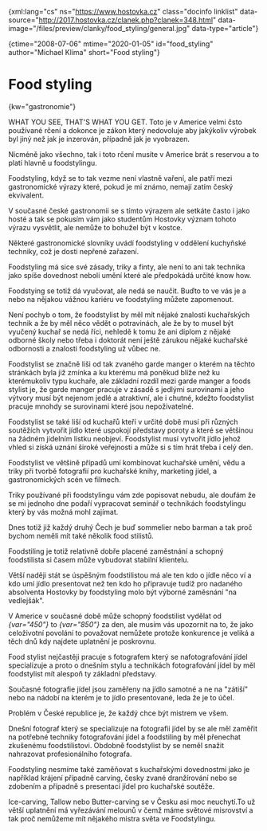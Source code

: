 
{xml:lang="cs" ns="https://www.hostovka.cz" class="docinfo linklist" data-source="http://2017.hostovka.cz/clanek.php?clanek=348.html" data-image="/files/preview/clanky/food_styling/general.jpg" data-type="article"}

{ctime="2008-07-06" mtime="2020-01-05" id="food\_styling" author="Michael Klíma" short="Food styling"}

# Food styling

{kw="gastronomie"}

WHAT YOU SEE, THAT'S WHAT YOU GET. Toto je v Americe velmi čsto používané rčení a dokonce je zákon který nedovoluje aby jakýkoliv výrobek byl jiný než jak je inzerován, případně jak je vyobrazen.

Nicméně jako všechno, tak i toto rčení musíte v Americe brát s reservou a to platí hlavně u foodstylingu.

Foodstyling, když se to tak vezme není vlastně vaření, ale patří mezi gastronomické výrazy které, pokud je mi známo, nemají zatím český ekvivalent.

V současné české gastronomii se s tímto výrazem ale setkáte často i jako hosté a tak se pokusím vám jako studentům Hostovky význam tohoto výrazu vysvětlit, ale nemůže to bohužel být v kostce.

Některé gastronomické slovníky uvádí foodstyling v oddělení kuchyňské techniky, což je dosti nepřené zařazení.

Foodstyling má sice své zásady, triky a finty, ale není to ani tak technika jako spíše dovednost neboli umění které ale předpokádá určité know how.

Foodstying se totiž dá vyučovat, ale nedá se naučit. Buďto to ve vás je a nebo na nějakou vážnou kariéru ve foodstyling můžete zapomenout.

Není pochyb o tom, že foodstylist by měl mít nějaké znalosti kuchařských technik a že by měl něco vědět o potravinách, ale že by to musel být vyučený kuchař se nedá říci, nehledě k tomu že ani diplom z nějaké odborné školy nebo třeba i doktorát není ještě zárukou nějaké kuchařské odbornosti a znalosti foodstyling už vůbec ne.

Foodstylist se značně liši od tak zvaného garde manger o kterém na těchto stránkách byla již zmínka a ku kterému má poněkud blíže než ku kterémukoliv typu kuchaře, ale základní rozdíl mezi garde manger a foods stylist je, že garde manger pracuje v zásadě s jedlými surovinami a jeho výtvory musí být nejenom jedlé a atraktivní, ale i chutné, kdežto foodstylist pracuje mnohdy se surovinami které jsou nepoživatelné.

Foodstylist se také liší od kuchařů kteří v určité době musí při různých soutěžích vytvořit jídlo které uspokojí představy poroty a které se většinou na žádném jídelním lístku neobjeví. Foodstylist musí vytvořit jídlo jehož vhled si získá uznání široké veřejnosti a může si s tím hrát třeba i celý den.

Foodstylist ve většině případů umí kombinovat kuchařské umění, vědu a triky při tvorbě fotografií pro kuchařské knihy, marketing jídel, a gastronomických scén ve filmech.

Triky používané při foodstylingu vám zde popisovat nebudu, ale doufám že se mi jednoho dne podaří vypracovat seminář o technikách foodstylingu který by vás možná mohl zajímat.

Dnes totiž již každý druhý Čech je buď sommelier nebo barman a tak proč bychom neměli mít také několik food stilistů.

Foodstiling je totiž relativně dobře placené zaměstnání a schopný foodstilista si časem může vybudovat stabilní klientelu.

Větší naději stát se úspěšným foodstilistou má ale ten kdo o jídle něco ví a kdo umí jídlo presentovat než ten kdo ho připravuje tudíž pro nadaného absolventa Hostovky by foodstyling molo být výborné zaměsnání "na vedlejšák".

V Americe v současné době může schopný foodstilist vydělat od  _{var="450"}_ to  _{var="850"}_ za den, ale musím vás upozornit na to, že jako celoživotní povolání to považovat nemůžete protože konkurence je veliká a těch dnů kdy najdete uplatnění je poskrovnu.

Food stylist nejčastěji pracuje s fotografem který se nafotografování jídel specializuje a proto o dnešním stylu a technikách fotografování jídel by měl foodstylist mít alespoň ty základní představy.

Současné fotografie jídel jsou zaměřeny na jídlo samotné a ne na "zátiší" nebo na nádobí na kterém je to jídlo presentované, leda že je to účel.

Problém v České republice je, že každý chce být mistrem ve všem.

Dnešní fotograf který se specializuje na fotografii jídel by se ale měl zaměřit na potřebné techniky fotografování jídel a foodstiling by měl přenechat zkušenému foodstilistovi. Obdobně foodstylist by se neměl snažit nahrazovat profesionálního fotografa.

Foodstyling nesmíme také zaměňovat s kuchařskými dovednostmi jako je například krájení případně carving, česky zvané dranžírování nebo se zdobením a případně s presentací jídel pro kuchařské soutěže.

Ice-carving, Tallow nebo Butter-carving se v Česku asi moc neuchytí.To už větší uplatnění má vyřezávání melounů v čemž máme světové misrovství a tak proč nemůžeme mít nějakého mistra světa ve Foodstylingu.


